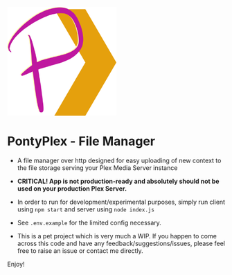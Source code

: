 
<img src="src/assets/ponty-favicon.svg" alt="Logo" height="50%" width="50%"></br>

[comment]: <> (Uncomment for IntelliJ)

[comment]: <> (<img src="/Users/leestewart/coding/plex-file-manager/src/assets/ponty-favicon.svg" alt="ponty" height="25%" width="25%"></br>)

# PontyPlex - File Manager

- A file manager over http designed for easy uploading of new context to the file storage serving your Plex Media Server instance
- **CRITICAL! App is not production-ready and absolutely should not be used on your production Plex Server.**


- In order to run for development/experimental purposes, simply run client using `npm start` and server using `node index.js`
- See `.env.example` for the limited config necessary. 


- This is a pet project which is very much a WIP. If you happen to come across this code and have any feedback/suggestions/issues, please feel free to raise an issue or contact me directly. 

Enjoy!


